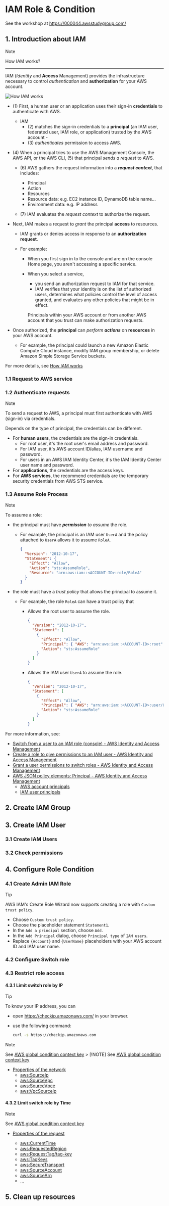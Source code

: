 # IAM Role & Condition

See the workshop at <https://000044.awsstudygroup.com/>

## 1. Introduction about IAM

> [!NOTE]
> How IAM works?
>
> ---
>
> IAM (_Identity_ and **Access** Management) provides the infrastructure necessary to control _authentication_ and **authorization** for your AWS account.
>
> ![How IAM works](https://docs.aws.amazon.com/images/IAM/latest/UserGuide/images/intro-diagram%20_policies_800.png)
>
> - (1) First, a human user or an application uses their sign-in **credentials** to authenticate with AWS.
>
>   - IAM
>     - (2) matches the sign-in credentials to a **principal** (an IAM user, federated user, IAM role, or application) trusted by the AWS account -
>     - (3) _authenticates_ permission to access AWS.
>
> - (4) When a principal tries to use the AWS Management Console, the AWS API, or the AWS CLI, (5) that principal _sends a request_ to AWS.
>
>   - (6) AWS gathers the request information into a **_request context_**, that includes:
>
>     - Principal
>     - Action
>     - Resources
>     - Resource data: e.g. EC2 instance ID, DynamoDB table name...
>     - Environment data: e.g. IP address
>
>   - (7) IAM evaluates the _request context_ to authorize the request.
>
> - Next, IAM makes a request to _grant_ the principal **access** to resources.
>
>   - IAM grants or denies access in response to an **authorization request**.
>   - For example:
>
>     - When you first sign in to the console and are on the console Home page, you aren't accessing a specific service.
>     - When you select a service,
>
>       - you send an authorization request to IAM for that service.
>       - IAM verifies that your identity is on the list of authorized users, determines what policies control the level of access granted, and evaluates any other policies that might be in effect.
>
>       Principals within your AWS account or from another AWS account that you trust can make authorization requests.
>
> - Once authorized, the **principal** can _perform **actions**_ on **resources** in your AWS account.
>
>   - For example, the principal could launch a new Amazon Elastic Compute Cloud instance, modify IAM group membership, or delete Amazon Simple Storage Service buckets.
>
> For more details, see [How IAM works](https://docs.aws.amazon.com/IAM/latest/UserGuide/introduction.html)

### 1.1 Request to AWS service

### 1.2 Authenticate requests

> [!NOTE]
> To send a request to AWS, a principal must first authenticate with AWS (sign-in) via credentials.
>
> Depends on the type of principal, the credentials can be different.
>
> - For **human users**, the credentials are the sign-in credentials.
>   - For root user, it's the root user's email address and password.
>   - For IAM user, it's AWS account ID/alias, IAM username and password.
>   - For users in an AWS IAM Identity Center, it's the IAM Identity Center user name and password.
> - For **applications**, the credentials are the access keys.
> - For **AWS services**, the recommend credentials are the temporary security credentials from AWS STS service.

### 1.3 Assume Role Process

> [!NOTE]
> To assume a role:
>
> - the principal must have _**permission** to assume_ the role.
>
>   - For example, the principal is an IAM user `UserA` and the policy attached to `UserA` allows it to assume `RoleA`.
>
>     ```json
>     {
>       "Version": "2012-10-17",
>       "Statement": {
>         "Effect": "Allow",
>         "Action": "sts:AssumeRole",
>         "Resource": "arn:aws:iam::<ACCOUNT-ID>:role/RoleA"
>       }
>     }
>     ```
>
> - the role must have a _trust policy_ that allows the principal to assume it.
>
>   - For example, the role `RoleA` can have a trust policy that
>
>     - Allows the root user to assume the role.
>
>       ```json
>       {
>         "Version": "2012-10-17",
>         "Statement": [
>           {
>             "Effect": "Allow",
>             "Principal": { "AWS": "arn:aws:iam::<ACCOUNT-ID>:root" },
>             "Action": "sts:AssumeRole"
>           }
>         ]
>       }
>       ```
>
>     - Allows the IAM user `UserA` to assume the role.
>
>       ```json
>       {
>         "Version": "2012-10-17",
>         "Statement": [
>           {
>             "Effect": "Allow",
>             "Principal": { "AWS": "arn:aws:iam::<ACCOUNT-ID>:user/UserA" },
>             "Action": "sts:AssumeRole"
>           }
>         ]
>       }
>       ```
>
> For more information, see:
>
> - [Switch from a user to an IAM role (console) - AWS Identity and Access Management](https://docs.aws.amazon.com/IAM/latest/UserGuide/id_roles_use_switch-role-console.html)
> - [Create a role to give permissions to an IAM user - AWS Identity and Access Management](https://docs.aws.amazon.com/IAM/latest/UserGuide/id_roles_create_for-user.html)
> - [Grant a user permissions to switch roles - AWS Identity and Access Management](https://docs.aws.amazon.com/IAM/latest/UserGuide/id_roles_use_permissions-to-switch.html)
> - [AWS JSON policy elements: Principal - AWS Identity and Access Management](https://docs.aws.amazon.com/IAM/latest/UserGuide/reference_policies_elements_principal.html#principal-roles)
>   - [AWS account principals](https://docs.aws.amazon.com/IAM/latest/UserGuide/reference_policies_elements_principal.html#principal-accounts)
>   - [IAM user principals](https://docs.aws.amazon.com/IAM/latest/UserGuide/reference_policies_elements_principal.html#principal-users)

## 2. Create IAM Group

## 3. Create IAM User

### 3.1 Create IAM Users

### 3.2 Check permissions

## 4. Configure Role Condition

### 4.1 Create Admin IAM Role

> [!TIP]
> AWS IAM's Create Role Wizard now supports creating a role with `Custom trust policy`.
>
> - Choose `Custom trust policy`.
> - Choose the placeholder statement `Statement1`.
> - In the `Add a principal` section, choose `Add`.
> - In the `Add Principal` dialog, choose `Principal type` of `IAM users`.
> - Replace `{Account}` and `{UserName}` placeholders with your AWS account ID and IAM user name.

### 4.2 Configure Switch role

### 4.3 Restrict role access

#### 4.3.1 Limit switch role by IP

> [!TIP]
> To know your IP address, you can
>
> - open <https://checkip.amazonaws.com/> in your browser.
> - use the following command:
>
>   ```bash
>   curl -s https://checkip.amazonaws.com
>   ```

> [!NOTE]
> See [AWS global condition context key](https://docs.aws.amazon.com/IAM/latest/UserGuide/reference_policies_condition-keys.html) > [!NOTE]
> See [AWS global condition context key](https://docs.aws.amazon.com/IAM/latest/UserGuide/reference_policies_condition-keys.html)
>
> - [Properties of the network](https://docs.aws.amazon.com/IAM/latest/UserGuide/reference_policies_condition-keys.html#condition-keys-network-properties)
>   - [aws:SourceIp](https://docs.aws.amazon.com/IAM/latest/UserGuide/reference_policies_condition-keys.html#condition-keys-sourceip)
>   - [aws:SourceVpc](https://docs.aws.amazon.com/IAM/latest/UserGuide/reference_policies_condition-keys.html#condition-keys-sourcevpc)
>   - [aws:SourceVpce](https://docs.aws.amazon.com/IAM/latest/UserGuide/reference_policies_condition-keys.html#condition-keys-sourcevpce)
>   - [aws:VpcSourceIp](https://docs.aws.amazon.com/IAM/latest/UserGuide/reference_policies_condition-keys.html#condition-keys-vpcsourceip)

#### 4.3.2 Limit switch role by Time

> [!NOTE]
> See [AWS global condition context key](https://docs.aws.amazon.com/IAM/latest/UserGuide/reference_policies_condition-keys.html)
>
> - [Properties of the request](https://docs.aws.amazon.com/IAM/latest/UserGuide/reference_policies_condition-keys.html#condition-keys-request-properties)
>
>   - [aws:CurrentTime](https://docs.aws.amazon.com/IAM/latest/UserGuide/reference_policies_condition-keys.html#condition-keys-currenttime)
>   - [aws:RequestedRegion](https://docs.aws.amazon.com/IAM/latest/UserGuide/reference_policies_condition-keys.html#condition-keys-requestedregion)
>   - [aws:RequestTag/tag-key](https://docs.aws.amazon.com/IAM/latest/UserGuide/reference_policies_condition-keys.html#condition-keys-requesttag)
>   - [aws:TagKeys](https://docs.aws.amazon.com/IAM/latest/UserGuide/reference_policies_condition-keys.html#condition-keys-tagkeys)
>   - [aws:SecureTransport](https://docs.aws.amazon.com/IAM/latest/UserGuide/reference_policies_condition-keys.html#condition-keys-securetransport)
>   - [aws:SourceAccount](https://docs.aws.amazon.com/IAM/latest/UserGuide/reference_policies_condition-keys.html#condition-keys-sourceaccount)
>   - [aws:SourceArn](https://docs.aws.amazon.com/IAM/latest/UserGuide/reference_policies_condition-keys.html#condition-keys-sourcearn)
>   - ...

## 5. Clean up resources
